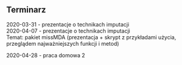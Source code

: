 ## Terminarz


2020-03-31 - prezentacje o technikach imputacji  
2020-04-07 - prezentacje o technikach imputacji  
Temat: pakiet missMDA (prezentacja + skrypt z przykładami użycia, przeglądem najważniejszych funkcji i metod)

2020-04-28 - praca domowa 2  

